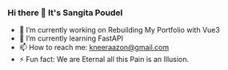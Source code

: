 ### Hi there 👋 It's Sangita Poudel
- 🔭 I’m currently working on Rebuilding My Portfolio with Vue3
- 🌱 I’m currently learning FastAPI
- 📫 How to reach me: kneeraazon@gmail.com
- ⚡ Fun fact: We are Eternal all this Pain is an Illusion.




